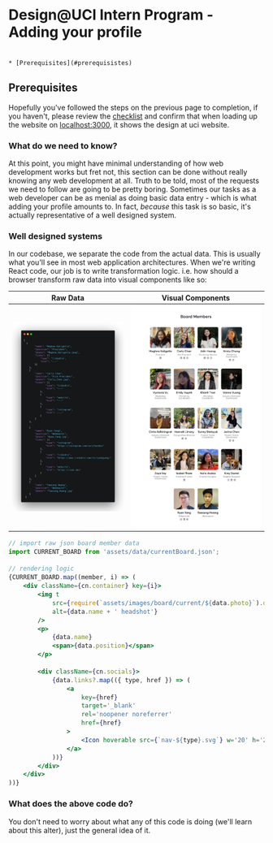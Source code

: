 # Design@UCI Intern Program - Adding your profile

```table-of-contents

* [Prerequisites](#prerequisistes)

```

## Prerequisites

Hopefully you've followed the steps on the previous page to completion, if you haven't, please review the [checklist](/tutorial/duci-starter-tasks/setup#checklist) and confirm that when loading up the website on [localhost:3000](http://localhost:3000), it shows the design at uci website.

### What do we need to know?

At this point, you might have minimal understanding of how web development works but fret not, this section can be done without really knowing any web development at all. Truth to be told, most of the requests we need to follow are going to be pretty boring. Sometimes our tasks as a web developer can be as menial as doing basic data entry - which is what adding your profile amounts to. In fact, *because* this task is so basic, it's actually representative of a well designed system. 

### Well designed systems

In our codebase, we separate the code from the actual data. This is usually what you'll see in most web application architectures. When we're writing React code, our job is to write transformation logic. i.e. how should a browser transform raw data into visual components like so:

| Raw Data | Visual Components |
| --- | --- |
| ![board raw json data](./assets/raw.png) | ![rendered React component from json data](./assets/board.png) |

```jsx transformation logic
// import raw json board member data
import CURRENT_BOARD from 'assets/data/currentBoard.json';

// rendering logic
{CURRENT_BOARD.map((member, i) => (
    <div className={cn.container} key={i}>
        <img t
            src={require(`assets/images/board/current/${data.photo}`).default}
            alt={data.name + ' headshot'}
        />
        <p>
            {data.name}
            <span>{data.position}</span>
        </p>

        <div className={cn.socials}>
            {data.links?.map(({ type, href }) => (
                <a
                    key={href}
                    target='_blank'
                    rel='noopener noreferrer'
                    href={href}
                >
                    <Icon hoverable src={`nav-${type}.svg`} w='20' h='20' />
                </a>
            ))}
        </div>
    </div>
))}
```

### What does the above code do?

You don't need to worry about what any of this code is doing (we'll learn about this alter), just the general idea of it. 


